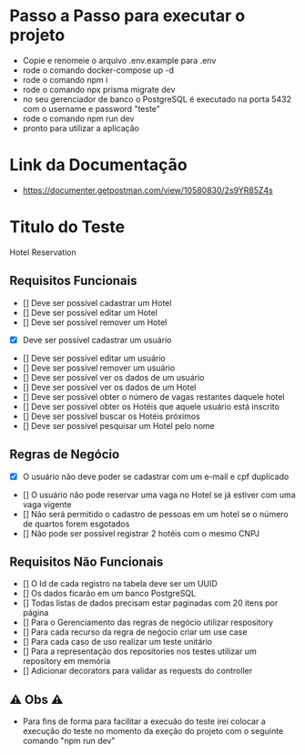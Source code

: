 # Passo a Passo para executar o projeto

- Copie e renomeie o arquivo .env.example para .env
- rode o comando docker-compose up -d
- rode o comando npm i
- rode o comando npx prisma migrate dev
- no seu gerenciador de banco o PostgreSQL é executado na porta 5432 com o username e password "teste"
- rode o comando npm run dev
- pronto para utilizar a aplicação

# Link da Documentação

- https://documenter.getpostman.com/view/10580830/2s9YR85Z4s

# Titulo do Teste

Hotel Reservation

## Requisitos Funcionais

- [] Deve ser possível cadastrar um Hotel
- [] Deve ser possível editar um Hotel
- [] Deve ser possível remover um Hotel
- [x] Deve ser possível cadastrar um usuário
- [] Deve ser possível editar um usuário
- [] Deve ser possível remover um usuário
- [] Deve ser possível ver os dados de um usuário
- [] Deve ser possível ver os dados de um Hotel
- [] Deve ser possível obter o número de vagas restantes daquele hotel
- [] Deve ser possível obter os Hotéis que aquele usuário está inscrito
- [] Deve ser possível buscar os Hotéis próximos
- [] Deve ser possível pesquisar um Hotel pelo nome

## Regras de Negócio

- [x] O usuário não deve poder se cadastrar com um e-mail e cpf duplicado
- [] O usuário não pode reservar uma vaga no Hotel se já estiver com uma vaga vigente
- [] Não será permitido o cadastro de pessoas em um hotel se o número de quartos forem esgotados
- [] Não pode ser possível registrar 2 hotéis com o mesmo CNPJ

## Requisitos Não Funcionais

- [] O Id de cada registro na tabela deve ser um UUID
- [] Os dados ficarão em um banco PostgreSQL
- [] Todas listas de dados precisam estar paginadas com 20 itens por página
- [] Para o Gerenciamento das regras de negócio utilizar respository
- [] Para cada recurso da regra de neǵocio criar um use case
- [] Para cada caso de uso realizar um teste unitário
- [] Para a representação dos repositories nos testes utilizar um repository em memória
- [] Adicionar decorators para validar as requests do controller

## ⚠️ Obs ⚠️
- Para fins de forma para facilitar a execuão do teste irei colocar a execução do teste no momento da exeção do projeto com o seguinte comando "npm run dev"